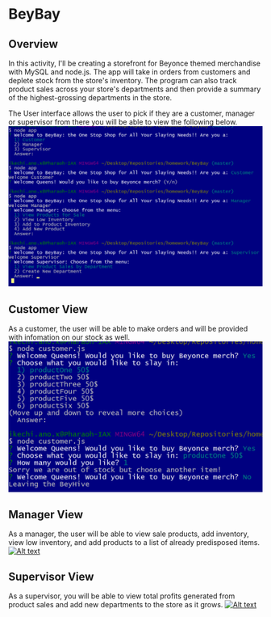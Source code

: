 # BeyBay

## Overview

In this activity, I'll be creating a storefront for Beyonce themed merchandise with MySQL and node.js. The app will take in orders from customers and deplete stock from the store's inventory. The program can also track product sales across your store's departments and then provide a summary of the highest-grossing departments in the store.

The User interface allows the user to pick if they are a customer, manager or supervisor from there you will be able to view the following below.
[![Alt text](assets/images/2017-06-25.png)]()

## Customer View

As a customer, the user will be able to make orders and will be provided with infomation on our stock as well.
[![Alt text](assets/images/2017-06-251.png)]()

## Manager View

As a manager, the user will be able to view sale products, add inventory, view low inventory, and add products to a list of already predisposed items.
[![Alt text](assets/images/)]()

## Supervisor View

As a supervisor, you will be able to view total profits generated from product sales and add new departments to the store as it grows.
[![Alt text](assets/images/)]()